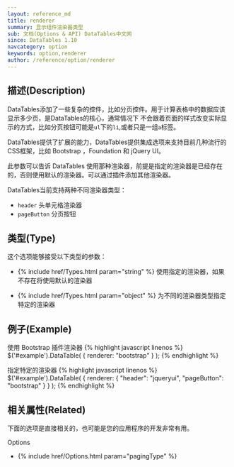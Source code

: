 ```yaml
---
layout: reference_md
title: renderer
summary: 显示组件渲染器类型
sub: 文档(Options & API) DataTables中文网
since: DataTables 1.10
navcategory: option
keywords: option,renderer
author: /reference/option/renderer
---
```


## 描述(Description)
DataTables添加了一些复杂的控件，比如分页控件。用于计算表格中的数据应该显示多少页，是DataTables的核心，通常情况下
不会跟着页面的样式改变实际显示的方式，比如分页按钮可能是`ul`下的`li`,或者只是一组`a`标签。

DataTables提供了扩展的能力，DataTables提供集成选项来支持目前几种流行的CSS框架，比如 Bootstrap ，Foundation 和 jQuery UI。

此参数可以告诉 DataTables 使用那种渲染器，前提是指定的渲染器是已经存在的，否则使用默认的渲染器。可以通过插件添加其他渲染器。

DataTables当前支持两种不同渲染器类型：

- `header` 头单元格渲染器
- `pageButton` 分页按钮


## 类型(Type)
这个选项能够接受以下类型的参数：

- {% include href/Types.html param="string" %}
使用指定的渲染器，如果不存在将使用默认的渲染器

- {% include href/Types.html param="object" %}
为不同的渲染器类型指定特定的渲染器
 
## 例子(Example)
使用 Bootstrap 插件渲染器 
{% highlight javascript linenos %}
$('#example').DataTable( {
    renderer: "bootstrap"
} );
{% endhighlight %}

指定特定的渲染器
{% highlight javascript linenos %}
$('#example').DataTable( {
    renderer: {
        "header": "jqueryui",
        "pageButton": "bootstrap"
    }
} );
{% endhighlight %}

## 相关属性(Related)
下面的选项是直接相关的，也可能是您的应用程序的开发非常有用。

Options

- {% include href/Options.html param="pagingType" %}